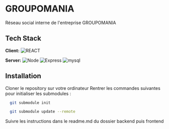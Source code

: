 # GROUPOMANIA

Réseau social interne de l'entreprise GROUPOMANIA

## Tech Stack

**Client:**
![REACT](https://img.shields.io/badge/-REACT-blue)

**Server:**
![Node](https://img.shields.io/badge/node.js-%2343853D.svg?style=for-the-badge&logo=node-dot-js&logoColor=white)
![Express](https://img.shields.io/badge/express.js-%23404d59.svg?style=for-the-badge&logo=express&logoColor=%2361DAFB)
![mysql](https://img.shields.io/badge/mysql-%2300f.svg?style=for-the-badge&logo=mysql&logoColor=white)

## Installation

Cloner le repository sur votre ordinateur
Rentrer les commandes suivantes pour initialiser les submodules :

```bash
  git submodule init
```

```bash
  git submodule update --remote
```

Suivre les instructions dans le readme.md du dossier backend puis frontend
